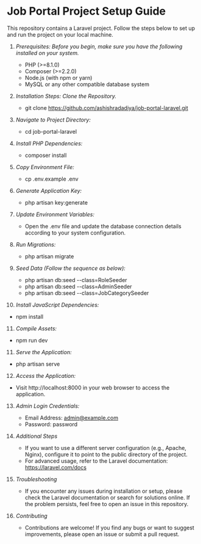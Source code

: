 # Job Portal Project Setup Guide
This repository contains a Laravel project. Follow the steps below to set up and run the project on your local machine.

1. *Prerequisites: Before you begin, make sure you have the following installed on your system.*
   - PHP (>=8.1.0)
   - Composer (>=2.2.0)
   - Node.js (with npm or yarn)
   - MySQL or any other compatible database system


2. *Installation Steps: Clone the Repository.*
   - git clone https://github.com/ashishradadiya/job-portal-laravel.git


3. *Navigate to Project Directory:*
   - cd job-portal-laravel


4. *Install PHP Dependencies:*
   - composer install
  
5. *Copy Environment File:*
   - cp .env.example .env
 
6. *Generate Application Key:*
   - php artisan key:generate

7. *Update Environment Variables:*
   - Open the .env file and update the database connection details according to your system configuration.

8. *Run Migrations:*
   - php artisan migrate

9. *Seed Data (Follow the sequence as below):*
   - php artisan db:seed --class=RoleSeeder
   - php artisan db:seed --class=AdminSeeder
   - php artisan db:seed --class=JobCategorySeeder

10. *Install JavaScript Dependencies:*
   - npm install

11. *Compile Assets:*
   - npm run dev

11. *Serve the Application:*
   - php artisan serve

12. *Access the Application:*
   - Visit http://localhost:8000 in your web browser to access the application.

13. *Admin Login Credentials:*
    - Email Address: admin@example.com
    - Password: password

14. *Additional Steps*
    - If you want to use a different server configuration (e.g., Apache, Nginx), configure it to point to the public directory of the project.
    - For advanced usage, refer to the Laravel documentation: https://laravel.com/docs

15. *Troubleshooting*
    - If you encounter any issues during installation or setup, please check the Laravel documentation or search for solutions online. If the problem persists, feel free to open an issue in this repository.

16. *Contributing*
    - Contributions are welcome! If you find any bugs or want to suggest improvements, please open an issue or submit a pull request.
